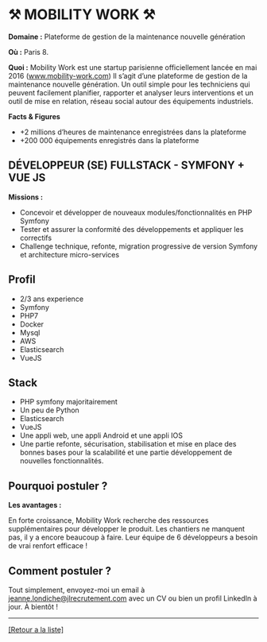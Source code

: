 # ⚒️ MOBILITY WORK ⚒️

**Domaine :**  Plateforme de gestion de la maintenance nouvelle génération

**Où :** Paris 8.

**Quoi :** Mobility Work est une startup parisienne officiellement lancée en mai 2016 (www.mobility-work.com) Il s’agit d’une plateforme de gestion de la maintenance nouvelle génération. Un outil simple pour les techniciens qui peuvent facilement planifier, rapporter et analyser leurs interventions et un outil de mise en relation, réseau social autour des équipements industriels. 

**Facts & Figures**

* +2 millions d’heures de maintenance enregistrées dans la plateforme
* +200 000 équipements enregistrés dans la plateforme

## DÉVELOPPEUR (SE) FULLSTACK - SYMFONY + VUE JS

**Missions :**

* Concevoir et développer de nouveaux modules/fonctionnalités en PHP Symfony
* Tester et assurer la conformité des développements et appliquer les correctifs
* Challenge technique, refonte, migration progressive de version Symfony et architecture micro-services

## Profil

* 2/3 ans experience
* Symfony
* PHP7
* Docker
* Mysql
* AWS
* Elasticsearch
* VueJS

## Stack

* PHP symfony majoritairement
* Un peu de Python
* Elasticsearch
* VueJS
* Une appli web, une appli Android et une appli IOS
* Une partie refonte, sécurisation, stabilisation et mise en place des bonnes bases pour la scalabilité et une partie développement de nouvelles fonctionnalités.

## Pourquoi postuler ?

**Les avantages :** 

En forte croissance, Mobility Work recherche des ressources supplémentaires pour développer le produit. Les chantiers ne manquent pas, il y a encore beaucoup à faire. Leur équipe de 6 développeurs a besoin de vrai renfort efficace !

## Comment postuler ?

Tout simplement, envoyez-moi un email à jeanne.londiche@jlrecrutement.com avec un CV ou bien un profil LinkedIn à jour. À bientôt ! 

----
<a href="https://github.com/jlondiche/job-board-php/blob/master/README.md">[Retour a la liste]</a>